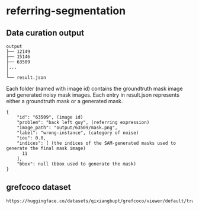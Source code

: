 # referring-segmentation

## Data curation output
```
output
├── 12149
├── 15146
├── 63509
│...
│ 
└── result.json
```
Each folder (named with image id) contains the groundtruth mask image and generated noisy mask images.
Each entry in result.json represents either a groundtruth mask or a generated mask.
```
{
    "id": "63509", (image id)
    "problem": "back left guy", (referring expression)
    "image_path": "output/63509/mask.png", 
    "label": "wrong-instance", (category of noise)
    "iou": 0.0,
    "indices": [ (the indices of the SAM-generated masks used to generate the final mask image)
      11
    ],
    "bbox": null (bbox used to generate the mask)
}
```

## grefcoco dataset
```
https://huggingface.co/datasets/qixiangbupt/grefcoco/viewer/default/train
```
